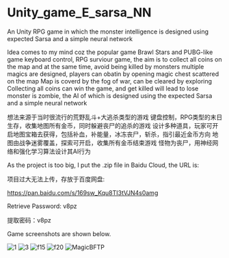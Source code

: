 # Unity_game_E_sarsa_NN
An Unity RPG game in which the monster intelligence is designed using expected Sarsa and a simple neural network

Idea comes to my mind coz the popular game Brawl Stars and PUBG-like game
keyboard control, RPG surviour game, the aim is to collect all coins on the map and at the same time, avoid being killed by monsters
multiple magics are designed, players can obatin by opening magic chest scattered on the map
Map is coverd by the fog of war, can be cleared by exploring
Collecting all coins can win the game, and get killed will lead to lose
monster is zombie, the AI of which is designed using the expected Sarsa and a simple neural network

想法来源于当时很流行的荒野乱斗+大逃杀类型的游戏
键盘控制，RPG类型的末日生存，收集地图所有金币，同时躲避丧尸的追杀的游戏
设计多种道具，玩家可开启地图宝箱去获得，包括补血，补能量，冰冻丧尸，斩杀，指引最近金币方向
地图由战争迷雾覆盖，探索可开启，收集所有金币结束游戏
怪物为丧尸，用神经网络和强化学习算法设计其AI行为


As the project is too big, I put the .zip file in Baidu Cloud, the URL is:

项目过大无法上传，存放于百度网盘:

https://pan.baidu.com/s/169sw_Kqu8TI3tVJN4s0amg 

Retrieve Password: v8pz 

提取密码：v8pz 

Game screenshots are shown below.

![1](https://user-images.githubusercontent.com/41991958/129158379-9687c8b8-b811-4a5b-9df4-ab17ec10f3ce.PNG)
![3](https://user-images.githubusercontent.com/41991958/129158384-cd20da90-75de-4bad-af20-8f55510d9e8f.PNG)
![f15](https://user-images.githubusercontent.com/41991958/129158386-91f5f1bc-6293-4a2a-b6fd-08febce6b781.PNG)
![f20](https://user-images.githubusercontent.com/41991958/129158389-e0cac995-e4dd-46a2-aebd-f72447192a1d.PNG)
![MagicBFTP](https://user-images.githubusercontent.com/41991958/129158390-bbbb8961-b3d7-4a8c-83e2-4a1a27e169c8.PNG)

